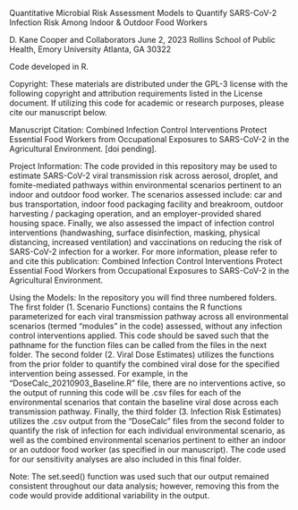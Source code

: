 Quantitative Microbial Risk Assessment Models to Quantify SARS-CoV-2 Infection Risk Among Indoor & Outdoor Food Workers

D. Kane Cooper and Collaborators
June 2, 2023
Rollins School of Public Health, Emory University 
Atlanta, GA 30322

Code developed in R.

Copyright: These materials are distributed under the GPL-3 license with the following copyright and attribution requirements listed in the License document. If utilizing this code for academic or research purposes, please cite our manuscript below. 

Manuscript Citation: Combined Infection Control Interventions Protect Essential Food Workers from Occupational Exposures to SARS-CoV-2 in the Agricultural Environment. [doi pending].

Project Information: The code provided in this repository may be used to estimate SARS-CoV-2 viral transmission risk across aerosol, droplet, and fomite-mediated pathways within environmental scenarios pertinent to an indoor and outdoor food worker. The scenarios assessed include: car and bus transportation, indoor food packaging facility and breakroom, outdoor harvesting / packaging operation, and an employer-provided shared housing space. Finally, we also assessed the impact of infection control interventions (handwashing, surface disinfection, masking, physical distancing, increased ventilation) and vaccinations on reducing the risk of SARS-CoV-2 infection for a worker. For more information, please refer to and cite this publication: Combined Infection Control Interventions Protect Essential Food Workers from Occupational Exposures to SARS-CoV-2 in the Agricultural Environment. 

Using the Models: In the repository you will find three numbered folders. The first folder (1. Scenario Functions) contains the R functions parameterized for each viral transmission pathway across all environmental scenarios (termed “modules” in the code) assessed, without any infection control interventions applied. This code should be saved such that the pathname for the function files can be called from the files in the next folder. The second folder (2. Viral Dose Estimates) utilizes the functions from the prior folder to quantify the combined viral dose for the specified intervention being assessed. For example, in the “DoseCalc_20210903_Baseline.R” file, there are no interventions active, so the output of running this code will be .csv files for each of the environmental scenarios that contain the baseline viral dose across each transmission pathway. Finally, the third folder (3. Infection Risk Estimates) utilizes the .csv output from the “DoseCalc” files from the second folder to quantify the risk of infection for each individual environmental scenario, as well as the combined environmental scenarios pertinent to either an indoor or an outdoor food worker (as specified in our manuscript). The code used for our sensitivity analyses are also included in this final folder. 

Note: The set.seed() function was used such that our output remained consistent throughout our data analysis; however, removing this from the code would provide additional variability in the output. 
